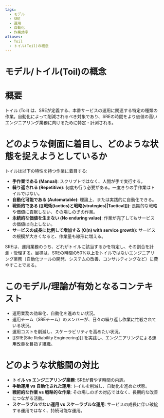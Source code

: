 ```yaml
---
tags:
  - モデル
  - SRE
  - 運用
  - 自動化
  - 作業効率
aliases:
  - Toil
  - トイル(Toil)の概念
---
```

# モデル/トイル(Toil)の概念

# 概要
トイル (Toil) は、SREが定義する、本番サービスの運用に関連する特定の種類の作業。自動化によって削減されるべき対象であり、SREの時間をより価値の高いエンジニアリング業務に向けるために特定・計測される。

# どのような側面に着目し、どのような状態を捉えようとしているか
トイルは以下の特性を持つ作業に着目する:
* **手作業である (Manual)**: スクリプトではなく、人間が手で実行する。
* **繰り返される (Repetitive)**: 何度も行う必要がある。一度きりの手作業はトイルではない。
* **自動化可能である (Automatable)**: 理論上、または実践的に自動化できる。
* **戦術的である ([[戦術(tactics)と戦略(strategies)|Tactical]])**: 長期的な戦略や価値に貢献しない、その場しのぎの作業。
* **永続的な価値を生まない (No enduring value)**: 作業が完了してもサービスの価値は向上しない。
* **サービスの成長に比例して増加する (O(n) with service growth)**: サービスの規模が大きくなると、作業量も線形に増える。

SREは、運用業務のうち、どれがトイルに該当するかを特定し、その割合を計測・管理する。目標は、SREの時間の50%以上をトイルではないエンジニアリング業務（自動化ツールの開発、システムの改善、コンサルティングなど）に費やすことである。

# このモデル/理論が有効となるコンテキスト
* 運用業務の効率化、自動化を進めたい状況。
* 運用チーム（SREチーム）のメンバーが、日々の繰り返し作業に忙殺されている状況。
* 運用コストを削減し、スケーラビリティを高めたい状況。
* [[SRE(Site Reliability Engineering)]] を実践し、エンジニアリングによる運用改善を目指す組織。

# どのような状態間の対比
* **トイル vs エンジニアリング業務**: SREが費やす時間の内訳。
* **手動運用 vs 自動化された運用**: トイルを削減し、自動化を進めた状態。
* **戦術的な作業 vs 戦略的な作業**: その場しのぎの対応ではなく、長期的な改善につながる活動。
* **スケーラブルでない運用 vs スケーラブルな運用**: サービスの成長に伴い破綻する運用ではなく、持続可能な運用。
